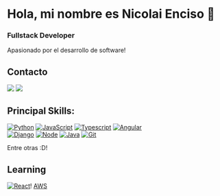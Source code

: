 # Hola, mi nombre es Nicolai Enciso 👋

### Fullstack Developer

Apasionado por el desarrollo de software!

## Contacto

[![](https://img.shields.io/badge/WhatsApp-25D366?style=for-the-badge&logo=whatsapp&logoColor=white)](https://wa.me/+573165731883)
[![](https://img.shields.io/badge/LinkedIn-0077B5?style=for-the-badge&logo=linkedin&logoColor=white)](https://www.linkedin.com/in/gnencisom/)

## Principal Skills:

[![Python](https://img.shields.io/badge/Python-14354C?style=for-the-badge&logo=python&logoColor=white)]()
[![JavaScript](https://img.shields.io/badge/JavaScript-323330?style=for-the-badge&logo=javascript&logoColor=F7DF1E)]()
[![Typescript](https://img.shields.io/badge/TypeScript-007ACC?style=for-the-badge&logo=typescript&logoColor=white)]()
[![Angular](https://img.shields.io/badge/Angular-DD0031?style=for-the-badge&logo=angular&logoColor=white)]()
<br>
[![Django](https://img.shields.io/badge/Django-092E20?style=for-the-badge&logo=django&logoColor=white)]()
[![Node](https://img.shields.io/badge/Node.js-43853D?style=for-the-badge&logo=node.js&logoColor=white)]()
[![Java](https://img.shields.io/badge/Java-ED8B00?style=for-the-badge&logo=java&logoColor=white)]()
[![Git](https://img.shields.io/badge/GIT-E44C30?style=for-the-badge&logo=git&logoColor=white)]()
<!-- [![](https://img.shields.io/badge/Notion-000000?style=for-the-badge&logo=notion&logoColor=white)]() -->
Entre otras :D!

## Learning

[![React](https://img.shields.io/badge/React-20232A?style=for-the-badge&logo=react&logoColor=61DAFB)]()!
[AWS](https://img.shields.io/badge/AWS-%23FF9900.svg?style=for-the-badge&logo=amazon-aws&logoColor=white)
